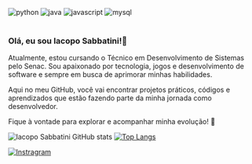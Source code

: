 <div style="display: inline_block"><br/>
	<img align="center" alt="python" src="https://img.shields.io/badge/Python-3776AB?style=for-the-badge&logo=python&logoColor=white"/>
	<img align="center" alt="java" src="https://img.shields.io/badge/Java-ED8B00?style=for-the-badge&logo=openjdk&logoColor=white"/>
  	<img align="center" alt="javascript" src="https://img.shields.io/badge/JavaScript-F7DF1E?style=for-the-badge&logo=javascript&logoColor=black"/>
	<img align="center" alt="mysql" src="https://img.shields.io/badge/MySQL-005C84?style=for-the-badge&logo=mysql&logoColor=white"/>
</div><br/>


### Olá, eu sou Iacopo Sabbatini!👋

Atualmente, estou cursando o Técnico em Desenvolvimento de Sistemas pelo Senac. Sou apaixonado por tecnologia, jogos e desenvolvimento de software e sempre em busca de aprimorar minhas habilidades.

Aqui no meu GitHub, você vai encontrar projetos práticos, códigos e aprendizados que estão fazendo parte da minha jornada como desenvolvedor.

Fique à vontade para explorar e acompanhar minha evolução! 🚀

![Iacopo Sabbatini GitHub stats](https://github-readme-stats.vercel.app/api?username=IacopoSabbatini&show_icons=true&theme=radical)
[![Top Langs](https://github-readme-stats.vercel.app/api/top-langs/?username=IacopoSabbatini)](https://github.com/anuraghazra/github-readme-stats)



[![Instragram](https://img.shields.io/badge/Instagram-E4405F?style=for-the-badge&logo=instagram&logoColor=white)](https://www.instagram.com/iacopo_giovanni/)


